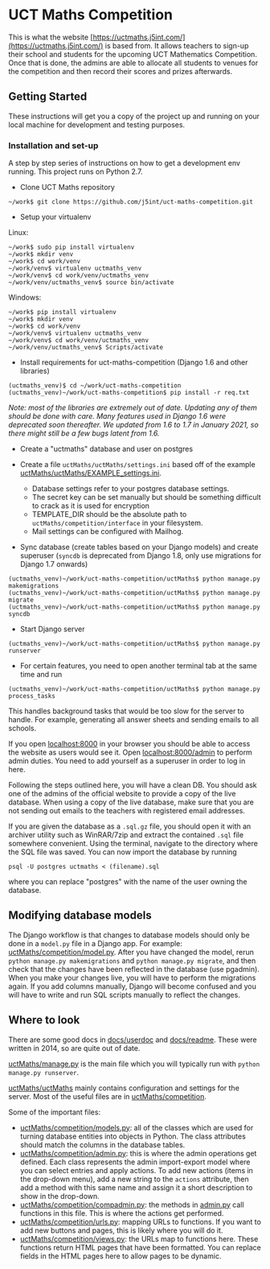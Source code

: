 # UCT Maths Competition

This is what the website [https://uctmaths.j5int.com/](https://uctmaths.j5int.com/) is based from. It allows teachers to sign-up their school and students for the upcoming UCT Mathematics Competition. Once that is done, the admins are able to allocate all students to venues for the competition and then record their scores and prizes afterwards.

## Getting Started

These instructions will get you a copy of the project up and running on your local machine for development and testing purposes. 

### Installation and set-up

A step by step series of instructions on how to get a development env running. This project runs on Python 2.7.
* Clone UCT Maths repository

```
~/work$ git clone https://github.com/j5int/uct-maths-competition.git
```

* Setup your virtualenv

Linux:

```
~/work$ sudo pip install virtualenv
~/work$ mkdir venv
~/work$ cd work/venv
~/work/venv$ virtualenv uctmaths_venv
~/work/venv$ cd work/venv/uctmaths_venv
~/work/venv/uctmaths_venv$ source bin/activate
```

Windows:

```
~/work$ pip install virtualenv
~/work$ mkdir venv
~/work$ cd work/venv
~/work/venv$ virtualenv uctmaths_venv
~/work/venv$ cd work/venv/uctmaths_venv
~/work/venv/uctmaths_venv$ Scripts/activate
```

* Install requirements for uct-maths-competition (Django 1.6 and other libraries)

```
(uctmaths_venv)$ cd ~/work/uct-maths-competition
(uctmaths_venv)~/work/uct-maths-competition$ pip install -r req.txt 
```

*Note: most of the libraries are extremely out of date. Updating any of them should be done with care. Many features used in Django 1.6 were deprecated soon thereafter. We updated from 1.6 to 1.7 in January 2021, so there might still be a few bugs latent from 1.6.*

* Create a "uctmaths" database and user on postgres

* Create a file `uctMaths/uctMaths/settings.ini` based off of the example [uctMaths/uctMaths/EXAMPLE_settings.ini](uctMaths/uctMaths/EXAMPLE_settings.ini).
    * Database settings refer to your postgres database settings.
    * The secret key can be set manually but should be something difficult to crack as it is used for encryption
    * TEMPLATE_DIR should be the absolute path to `uctMaths/competition/interface` in your filesystem.
    * Mail settings can be configured with Mailhog.

* Sync database (create tables based on your Django models) and create superuser (`syncdb` is deprecated from Django 1.8, only use migrations for Django 1.7 onwards)

```
(uctmaths_venv)~/work/uct-maths-competition/uctMaths$ python manage.py makemigrations
(uctmaths_venv)~/work/uct-maths-competition/uctMaths$ python manage.py migrate
(uctmaths_venv)~/work/uct-maths-competition/uctMaths$ python manage.py syncdb
```

* Start Django server
```
(uctmaths_venv)~/work/uct-maths-competition/uctMaths$ python manage.py runserver
```

* For certain features, you need to open another terminal tab at the same time and run
```
(uctmaths_venv)~/work/uct-maths-competition/uctMaths$ python manage.py process_tasks
```
This handles background tasks that would be too slow for the server to handle. For example, generating all answer sheets and sending emails to all schools.

If you open [localhost:8000](http://localhost:8000) in your browser you should be able to access the website as users would see it. Open [localhost:8000/admin](http://localhost:8000/admin) to perform admin duties. You need to add yourself as a superuser in order to log in here. 

Following the steps outlined here, you will have a clean DB. You should ask one of the admins of the official website to provide a copy of the live database. When using a copy of the live database, make sure that you are not sending out emails to the teachers with registered email addresses. 

If you are given the database as a `.sql.gz` file, you should open it with an archiver utility such as WinRAR/7zip and extract the contained `.sql` file somewhere convenient. Using the terminal, navigate to the directory where the SQL file was saved. You can now import the database by running
```
psql -U postgres uctmaths < (filename).sql
```
where you can replace "postgres" with the name of the user owning the database.


## Modifying database models
The Django workflow is that changes to database models should only be done in a `model.py` file in a Django app. For example: [uctMaths/competition/model.py](uctMaths/competition/model.py). After you have changed the model, rerun `python manage.py makemigrations` and `python manage.py migrate`, and then check that the changes have been reflected in the database (use pgadmin). When you make your changes live, you will have to perform the migrations again. If you add columns manually, Django will become confused and you will have to write and run SQL scripts manually to reflect the changes. 

## Where to look
There are some good docs in [docs/userdoc](docs/userdoc) and [docs/readme](docs/readme). These were written in 2014, so are quite out of date.

[uctMaths/manage.py](uctMaths/manage.py) is the main file which you will typically run with `python manage.py runserver`.

[uctMaths/uctMaths](uctMaths/uctMaths) mainly contains configuration and settings for the server. Most of the useful files are in [uctMaths/competition](uctMaths/competition).

Some of the important files:
* [uctMaths/competition/models.py](uctMaths/competition/models.py): all of the classes which are used for turning database entities into objects in Python. The class attributes should match the columns in the database tables.
* [uctMaths/competition/admin.py](uctMaths/competition/admin.py): this is where the admin operations get defined. Each class represents the admin import-export model where you can select entries and apply actions. To add new actions (items in the drop-down menu), add a new string to the `actions` attribute, then add a method with this same name and assign it a short description to show in the drop-down.
* [uctMaths/competition/compadmin.py](uctMaths/competition/compadmin.py): the methods in [admin.py](uctMaths/competition/admin.py) call functions in this file. This is where the actions get performed.
* [uctMaths/competition/urls.py](uctMaths/competition/urls.py): mapping URLs to functions. If you want to add new buttons and pages, this is likely where you will do it.
* [uctMaths/competition/views.py](uctMaths/competition/views.py): the URLs map to functions here. These functions return HTML pages that have been formatted. You can replace fields in the HTML pages here to allow pages to be dynamic.
